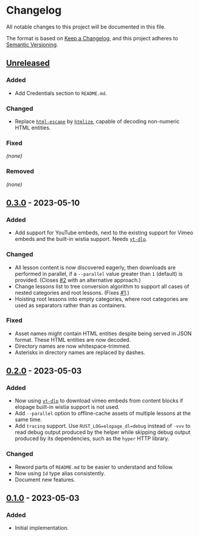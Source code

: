 # Changelog

All notable changes to this project will be documented in this file.

The format is based on [Keep a Changelog](https://keepachangelog.com/en/1.0.0/),
and this project adheres to [Semantic Versioning](https://semver.org/spec/v2.0.0.html).

## [Unreleased]

### Added 

- Add Credentials section to `README.md`.

### Changed

- Replace [`html-escape`](https://crates.io/crates/html-escape) by [`htmlize`](https://crates.io/crates/htmlize), capable of decoding non-numeric HTML entities.

### Fixed

_(none)_

### Removed

_(none)_

## [0.3.0] - 2023-05-10

### Added 

- Add support for YouTube embeds, next to the existing support for Vimeo embeds and the built-in wistia support. Needs [`yt-dlp`](https://github.com/yt-dlp/yt-dlp).

### Changed

- All lesson content is now discovered eagerly, then downloads are performed in parallel, if a `--parallel` value greater than `1` (default) is provided. (Closes [#2](https://github.com/LeoniePhiline/elopage-dl/issues/2) with an alternative approach.)
- Change lessons list to tree conversion algorithm to support all cases of nested categories and root lessons. (Fixes [#1](https://github.com/LeoniePhiline/elopage-dl/issues/1).)
- Hoisting root lessons into empty categories, where root categories are used as separators rather than as containers.

### Fixed

- Asset names might contain HTML entities despite being served in JSON format. These HTML entities are now decoded.
- Directory names are now whitespace-trimmed.
- Asterisks in directory names are replaced by dashes.

## [0.2.0] - 2023-05-03

### Added

- Now using [`yt-dlp`](https://github.com/yt-dlp/yt-dlp) to download vimeo embeds from content blocks if elopage built-in wistia support is not used.
- Add `--parallel` option to offline-cache assets of multiple lessons at the same time.
- Add `tracing` support.
  Use `RUST_LOG=elopage_dl=debug` instead of `-vvv` to read debug output produced by the helper while skipping debug output produced by its dependencies, such as the `hyper` HTTP library.

### Changed

- Reword parts of `README.md` to be easier to understand and follow.
- Now using `Id` type alias consistently.
- Document new features.

## [0.1.0] - 2023-05-03

### Added

- Initial implementation.

[unreleased]: https://github.com/LeoniePhiline/elopage-dl/compare/0.3.0...HEAD
[0.3.0]: https://github.com/LeoniePhiline/elopage-dl/releases/tag/0.3.0
[0.2.0]: https://github.com/LeoniePhiline/elopage-dl/releases/tag/0.2.0
[0.1.0]: https://github.com/LeoniePhiline/elopage-dl/releases/tag/0.1.0

